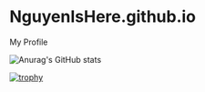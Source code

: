 # NguyenIsHere.github.io
My Profile

![Anurag's GitHub stats](https://github-readme-stats.vercel.app/api?username=NguyenIsHere&show_icons=true&theme=dracula)

[![trophy](https://github-profile-trophy.vercel.app/?username=NguyenIsHere&theme=onedark)](https://github.com/NguyenIsHere/github-profile-trophy)